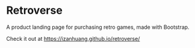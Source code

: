 # Retroverse

A product landing page for purchasing retro games, made with Bootstrap.

Check it out at https://izanhuang.github.io/retroverse/
